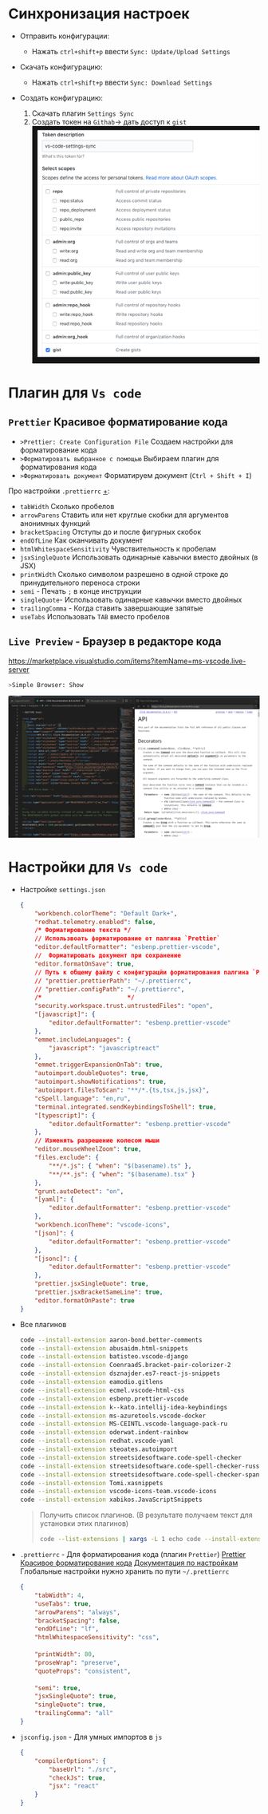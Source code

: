 # Синхронизация настроек

- Отправить конфигурации:

    - Нажать `ctrl+shift+p` ввести `Sync: Update/Upload Settings`

- Скачать конфигурацию:

    - Нажать `ctrl+shift+p` ввести `Sync: Download Settings`

- Создать конфигурацию:

    1.  Скачать плагин `Settings Sync`
    2.  Создать токен на `Githab`-> дать доступ к `gist`
        ![`Githab` токен](_attachments/205fc76a59e903fa31a87e53c64adb48.png)

# Плагин для `Vs code`

## `Prettier` Красивое форматирование кода

- `>Prettier: Create Configuration File` Создаем настройки для форматирование кода
- `>Форматировать выбранное с помощью` Выбираем плагин для форматирования кода
- `>Форматировать документ` Форматируем документ (`Ctrl + Shift + I`)

Про настройки `.prettierrc` [+](https://prettier.io/docs/en/options.html):

- `tabWidth` Сколько пробелов
- `arrowParens` Ставить или нет круглые скобки для аргументов анонимных функций
- `bracketSpacing` Отступы до и после фигурных скобок
- `endOfLine` Как оканчивать документ
- `htmlWhitespaceSensitivity` Чувствительность к пробелам
- `jsxSingleQuote` Использовать одинарные кавычки вместо двойных (в JSX)
- `printWidth` Сколько символом разрешено в одной строке до принудительного переноса строки
- `semi` - Печать `;` в конце инструкции
- `singleQuote`- Использовать одинарные кавычки вместо двойных
- `trailingComma` - Когда ставить завершающие запятые
- `useTabs` Использовать `TAB` вместо пробелов

## `Live Preview` - Браузер в редакторе кода

https://marketplace.visualstudio.com/items?itemName=ms-vscode.live-server

```bash
>Simple Browser: Show
```

![Show](_attachments/74761d5e2689204e43ba4fada7f13ea9.png)

# Настройки для `Vs code`

- Настройке `settings.json`

    ```json
    {
    	"workbench.colorTheme": "Default Dark+",
    	"redhat.telemetry.enabled": false,
    	/* Форматирование текста */
    	// Использвоать форматирование от палгина `Prettier`
    	"editor.defaultFormatter": "esbenp.prettier-vscode",
    	//  Форматировать документ при сохранение
    	"editor.formatOnSave": true,
    	// Путь к общему файлу с конфигурацйи форматирования палгина `Prettier`
    	// "prettier.prettierPath": "~/.prettierrc",
    	// "prettier.configPath": "~/.prettierrc",
    	/*                        */
    	"security.workspace.trust.untrustedFiles": "open",
    	"[javascript]": {
    		"editor.defaultFormatter": "esbenp.prettier-vscode"
    	},
    	"emmet.includeLanguages": {
    		"javascript": "javascriptreact"
    	},
    	"emmet.triggerExpansionOnTab": true,
    	"autoimport.doubleQuotes": true,
    	"autoimport.showNotifications": true,
    	"autoimport.filesToScan": "**/*.{ts,tsx,js,jsx}",
    	"cSpell.language": "en,ru",
    	"terminal.integrated.sendKeybindingsToShell": true,
    	"[typescript]": {
    		"editor.defaultFormatter": "esbenp.prettier-vscode"
    	},
    	// Изменять разрешение колесом мыши
    	"editor.mouseWheelZoom": true,
    	"files.exclude": {
    		"**/*.js": { "when": "$(basename).ts" },
    		"**/**.js": { "when": "$(basename).tsx" }
    	},
    	"grunt.autoDetect": "on",
    	"[yaml]": {
    		"editor.defaultFormatter": "esbenp.prettier-vscode"
    	},
    	"workbench.iconTheme": "vscode-icons",
    	"[json]": {
    		"editor.defaultFormatter": "esbenp.prettier-vscode"
    	},
    	"[jsonc]": {
    		"editor.defaultFormatter": "esbenp.prettier-vscode"
    	},
    	"prettier.jsxSingleQuote": true,
    	"prettier.jsxBracketSameLine": true,
    	"editor.formatOnPaste": true
    }
    ```

- Все плагинов

    ```bash
    code --install-extension aaron-bond.better-comments
    code --install-extension abusaidm.html-snippets
    code --install-extension batisteo.vscode-django
    code --install-extension CoenraadS.bracket-pair-colorizer-2
    code --install-extension dsznajder.es7-react-js-snippets
    code --install-extension eamodio.gitlens
    code --install-extension ecmel.vscode-html-css
    code --install-extension esbenp.prettier-vscode
    code --install-extension k--kato.intellij-idea-keybindings
    code --install-extension ms-azuretools.vscode-docker
    code --install-extension MS-CEINTL.vscode-language-pack-ru
    code --install-extension oderwat.indent-rainbow
    code --install-extension redhat.vscode-yaml
    code --install-extension steoates.autoimport
    code --install-extension streetsidesoftware.code-spell-checker
    code --install-extension streetsidesoftware.code-spell-checker-russian
    code --install-extension streetsidesoftware.code-spell-checker-spanish
    code --install-extension Tomi.xasnippets
    code --install-extension vscode-icons-team.vscode-icons
    code --install-extension xabikos.JavaScriptSnippets
    ```

    > Получить список плагинов. (В результате получаем текст для установки этих плагинов)
    >
    > ```bash
    > code --list-extensions | xargs -L 1 echo code --install-extension
    > ```

- `.prettierrc` - Для форматирования кода (плагин `Prettier`) [Prettier Красивое форматирование кода](Vs%20code.md#Prettier%20Красивое%20форматирование%20кода) [Документация по настройкам](https://github.com/prettier/prettier-vscode#prettierconfigpath) Глобальные настройки нужно хранить по пути `~/.prettierrc`

    ```json
    {
    	"tabWidth": 4,
    	"useTabs": true,
    	"arrowParens": "always",
    	"bracketSpacing": false,
    	"endOfLine": "lf",
    	"htmlWhitespaceSensitivity": "css",

    	"printWidth": 80,
    	"proseWrap": "preserve",
    	"quoteProps": "consistent",

    	"semi": true,
    	"jsxSingleQuote": true,
    	"singleQuote": true,
    	"trailingComma": "all"
    }
    ```

- `jsconfig.json` - Для умных импортов в `js`

    ```json
    {
    	"compilerOptions": {
    		"baseUrl": "./src",
    		"checkJs": true,
    		"jsx": "react"
    	}
    }
    ```
